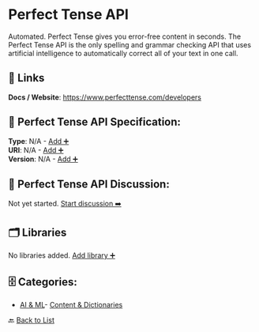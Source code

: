 # Perfect Tense API

Automated. Perfect Tense gives you error-free content in seconds. The Perfect Tense API is the only spelling and grammar checking API that uses artificial intelligence to automatically correct all of your text in one call.

##  🔗 Links
**Docs / Website**: https://www.perfecttense.com/developers

## 🧬 Perfect Tense API Specification:
**Type**: N/A - [Add ➕](https://github.com/apis-list/apis-list/edit/main/apis.yaml#L14689)  
**URI**: N/A - [Add ➕](https://github.com/apis-list/apis-list/edit/main/apis.yaml#L14689)  
**Version**: N/A - [Add ➕](https://github.com/apis-list/apis-list/edit/main/apis.yaml#L14689)

## 💬 Perfect Tense API Discussion:
Not yet started. [Start discussion ➡️](https://github.com/apis-list/apis-list/discussions/new)

## 🗂️ Libraries

No libraries added. [Add library ➕](https://github.com/apis-list/apis-list/edit/main/apis.yaml#L14689)    


## 🗄️ Categories:
- [AI & ML](https://github.com/apis-list/apis-list#ai--ml-)- [Content & Dictionaries](https://github.com/apis-list/apis-list#content--dictionaries-)

🔙  [Back to List](https://github.com/apis-list/apis-list)
